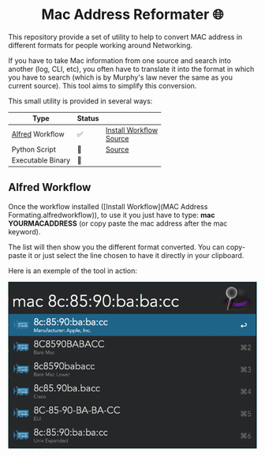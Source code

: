 <h1 align="center">Mac Address Reformater 🌐</h1>



This repository provide a set of utility to help to convert MAC address in different formats for people working around Networking.

If you have to take Mac information from one source and search into another (log, CLI, etc), you often have to translate it into the format in which you have to search (which is by Murphy's law never the same as you current source). This tool aims to simplify this conversion.



This small utility is provided in several ways:

| Type                                          | Status |                                                              |
| --------------------------------------------- | ------ | ------------------------------------------------------------ |
| [Alfred](https://www.alfredapp.com/) Workflow | ✅      | [Install Workflow](https://github.com/jmanteau/mac-address-reformater/raw/main/MAC%20Address%20Formating.alfredworkflow) <br/>[Source](alfred-mac-address-reformater) |
| Python Script                                 | 🔧      | [Source](python-mac-address-reformater/mac-address-reformater.py) |
| Executable Binary                             | 🔧      |                                                              |



## Alfred Workflow

Once the workflow installed ([Install Workflow](MAC Address Formating.alfredworkflow)), to use it you just have to type: **mac YOURMACADDRESS** (or copy paste the mac address after the mac keyword).

The list will then show you the different format converted. You can copy-paste it or just select the line chosen to have it directly in your clipboard.

Here is an exemple of the tool in action:

![image-20211201213741988](README.assets/image-20211201213741988.png)